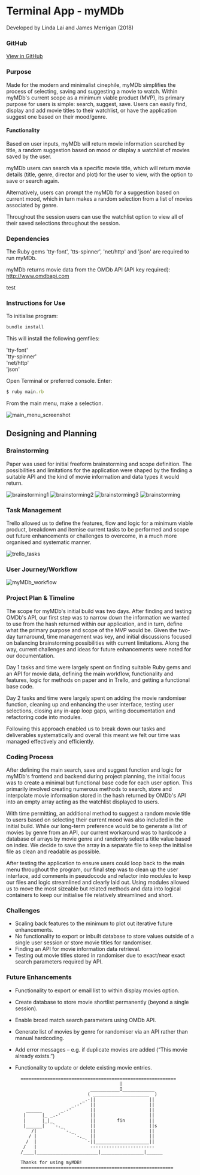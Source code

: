 # Terminal App - myMDb
Developed by Linda Lai and James Merrigan (2018)

### GitHub
[View in GitHub](https://github.com/ladnil/terminalapp)

### Purpose
Made for the modern and minimalist cinephile, myMDb simplifies the process of selecting, saving and suggesting a movie to watch. Within myMDb's current scope as a minimum viable product (MVP), its primary purpose for users is simple: search, suggest, save. Users can easily find, display and add movie titles to their watchlist, or have the application suggest one based on their mood/genre. 

#### Functionality
Based on user inputs, myMDb will return movie information searched by title, a random suggestion based on mood or display a watchlist of movies saved by the user.

myMDb users can search via a specific movie title, which will return movie details (title, genre, director and plot) for the user to view, with the option to save or search again.

Alternatively, users can prompt the myMDb for a suggestion based on current mood, which in turn makes a random selection from a list of movies associated by genre.

Throughout the session users can use the watchlist option to view all of their saved selections throughout the session.

### Dependencies
The Ruby gems 'tty-font', 'tts-spinner', 'net/http' and 'json' are required to run myMDb.

myMDb returns movie data from the OMDb API (API key required): http://www.omdbapi.com

test

### Instructions for Use
To initialise program:

```ruby
bundle install
```
This will install the following gemfiles:

'tty-font' <br>
'tty-spinner' <br>
'net/http' <br>
'json' <br>

Open Terminal or preferred console. Enter:

```ruby
$ ruby main.rb
```
From the main menu, make a selection.

![main_menu_screenshot](docs/main_menu.png)

## Designing and Planning
### Brainstorming
Paper was used for initial freeform brainstorming and scope definition. The possibilities and limitations for the application were shaped by the finding a suitable API and the kind of movie information and data types it would return. 

![brainstorming1](docs/brainstorming1.jpg)
![brainstorming2](docs/brainstorming2.jpg)
![brainstorming3](docs/brainstorming3.jpg)
![brainstorming](docs/brainstorming4.jpg)

### Task Management
Trello allowed us to define the features, flow and logic for a minimum viable product, breakdown and itemise current tasks to be performed and scope out future enhancements or challenges to overcome, in a much more organised and systematic manner.

![trello_tasks](docs/trello.png)

### User Journey/Workflow
![myMDb_workflow](docs/user-journey.jpg)

### Project Plan & Timeline
The scope for myMDb's initial build was two days. After finding and testing OMDb's API, our first step was to narrow down the information we wanted to use from the hash returned within our application, and in turn, define what the primary purpose and scope of the MVP would be. Given the two-day turnaround, time management was key, and initial discussions focused on balancing brainstorming possibilities with current limitations. Along the way, current challenges and ideas for future enhancements were noted for our documentation.

Day 1 tasks and time were largely spent on finding suitable Ruby gems and an API for movie data, defining the main workflow, functionality and features, logic for methods on paper and in Trello, and getting a functional base code.

Day 2 tasks and time were largely spent on adding the movie randomiser function, cleaning up and enhancing the user interface, testing user selections, closing any in-app loop gaps, writing documentation and refactoring code into modules.

Following this approach enabled us to break down our tasks and deliverables systematically and overall this meant we felt our time was managed effectively and efficiently.

### Coding Process
After defining the main search, save and suggest function and logic for myMDb's frontend and backend during project planning, the initial focus was to create a minimal but functional base code for each user option. This primarily involved creating numerous methods to search, store and interpolate movie information stored in the hash returned by OMDb's API into an empty array acting as the watchlist displayed to users.

With time permitting, an additional method to suggest a random movie title to users based on selecting their current mood was also included in the initial build. While our long-term preference would be to generate a list of movies by genre from an API, our current workaround was to hardcode a database of arrays by movie genre and randomly select a title value based on index. We decide to save the array in a separate file to keep the initialise file as clean and readable as possible.

After testing the application to ensure users could loop back to the main menu throughout the program, our final step was to clean up the user interface, add comments in pseudocode and refactor into modules to keep our files and logic streamlined and clearly laid out. Using modules allowed us to move the most sizeable but related methods and data into logical containers to keep our initialise file relatively streamlined and short.

### Challenges
* Scaling back features to the minimum to plot out iterative future enhancements.
* No functionality to export or inbuilt database to store values outside of a single user session or store movie titles for randomiser.
* Finding an API for movie information data retrieval.
* Testing out movie titles stored in randomiser due to exact/near exact search parameters required by API.

### Future Enhancements
* Functionality to export or email list to within display movies option.
* Create database to store movie shortlist permanently (beyond a single session).
* Enable broad match search parameters using OMDb API.
* Generate list of movies by genre for randomiser via an API rather than manual hardcoding.
* Add error messages – e.g. if duplicate movies are added (“This movie already exists.”)
* Functionality to update or delete existing movie entries.


        ==========================================================
                                             |
                                  ___________I____________
                                 ( _____________________  )
                               _.-||                    ||
                           _.-'   ||                    ||
          ______       _.-'       ||                    ||
         |      |_ _.-'           ||                    ||
         |      |_|_              ||        fin         ||
         |______|   `-._          ||                    ||s
            /|          `-._      ||                    ||
           / |              `-._  ||                    ||
          /  |                  `-||____________________||
         /   |                    ------------------------
        /____|_______________________|________________|______
        
        Thanks for using myMDB!
        =========================================================
